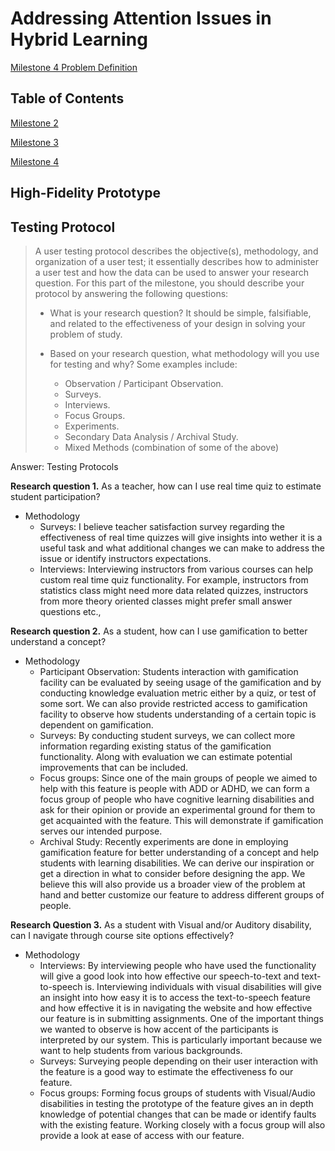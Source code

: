 # Addressing Attention Issues in Hybrid Learning

[Milestone 4 Problem Definition](https://michaelcotterell.com/hci/2021su/html/project/milestone4.html)

## Table of Contents

<a href="milestone2">Milestone 2</a>

<a href="milestone3">Milestone 3</a>

<a href="milestone4">Milestone 4</a>


## High-Fidelity Prototype

## Testing Protocol

> A user testing protocol describes the objective(s), methodology, and organization of a user test; it essentially describes how to administer a user test and how the data can be used to answer your research question. For this part of the milestone, you should describe your protocol by answering the following questions:
>	-	What is your research question? It should be simple, falsifiable, and related to the effectiveness of your design in solving your problem of study.
>
>	-	Based on your research question, what methodology will you use for testing and why? Some examples include:
>	    -	Observation / Participant Observation.
>	    -	Surveys.
>	    -	Interviews.
>	    -	Focus Groups.
>	    -	Experiments.
>	    -	Secondary Data Analysis / Archival Study.
>	    -	Mixed Methods (combination of some of the above)

Answer: Testing Protocols 

**Research question 1.** As a teacher, how can I use real time quiz to estimate student participation?

- Methodology
  - Surveys: I believe teacher satisfaction survey regarding the effectiveness of real time quizzes will give insights into wether it is a useful task and what additional changes we can make to address the issue or identify instructors expectations.
  - Interviews: Interviewing instructors from various courses can help custom real time quiz functionality. For example, instructors from statistics class might need more data related quizzes, instructors from more theory oriented classes might prefer small answer questions etc.,

**Research question 2.** As a student, how can I use gamification to better understand a concept?

- Methodology
	- Participant Observation: Students interaction with gamification facility can be evaluated by seeing usage of the gamification and by conducting knowledge evaluation metric either by a quiz, or test of some sort. We can also provide restricted access to gamification facility to observe how students understanding of a certain topic is dependent on gamification.
	- Surveys: By conducting student surveys, we can collect more information regarding existing status of the gamification functionality. Along with evaluation we can estimate potential improvements that can be included. 
	- Focus groups: Since one of the main groups of people we aimed to help with this feature is people with ADD or ADHD, we can form a focus group of people who have cognitive learning disabilities and ask for their opinion or provide an experimental ground for them to get acquainted with the feature. This will demonstrate if gamification serves our intended purpose.
	- Archival Study: Recently experiments are done in employing gamification feature for better understanding of a concept and help students with learning disabilities. We can derive our inspiration or get a direction in what to consider before designing the app. We believe this will also provide us a broader view of the problem at hand and better customize our feature to address different groups of people.

**Research Question 3.** As a student with Visual and/or Auditory disability, can I navigate through course site options effectively?

- Methodology
	- Interviews: By interviewing people who have used the functionality will give a good look into how effective our speech-to-text and text-to-speech is. Interviewing individuals with visual disabilities will give an insight into how easy it is to access the text-to-speech feature and how effective it is in navigating the website and how effective our feature is in submitting assignments. One of the important things we wanted to observe is how accent of the participants is interpreted by our system. This is particularly important because we want to help students from various backgrounds. 
	- Surveys: Surveying people depending on their user interaction with the feature is a good way to estimate the effectiveness fo our feature.
	- Focus groups: Forming focus groups of students with Visual/Audio disabilities in testing the prototype of the feature gives an in depth knowledge of potential changes that can be made or identify faults with the existing feature. Working closely with a focus group will also provide a look at ease of access with our feature.

